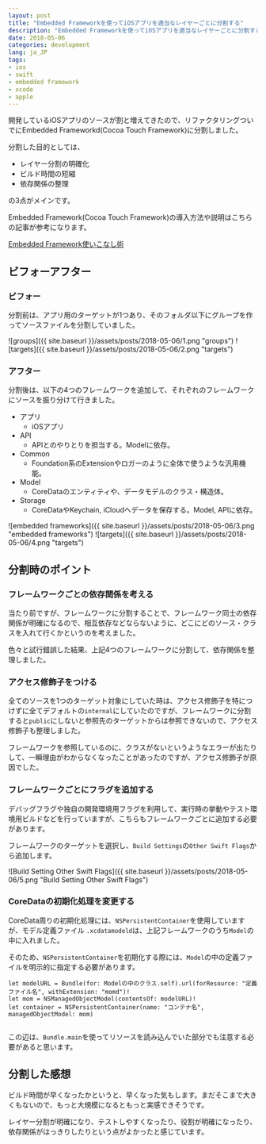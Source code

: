 ```yaml
---
layout: post
title: "Embedded Frameworkを使ってiOSアプリを適当なレイヤーごとに分割する"
description: "Embedded Frameworkを使ってiOSアプリを適当なレイヤーごとに分割する"
date: 2018-05-06
categories: development
lang: ja_JP
tags:
- ios
- swift
- embedded framework
- xcode
- apple
---
```


開発しているiOSアプリのソースが割と増えてきたので、リファクタリングついでにEmbedded Frameworkd(Cocoa Touch Framework)に分割しました。

分割した目的としては、

- レイヤー分割の明確化
- ビルド時間の短縮
- 依存関係の整理

の3点がメインです。

Embedded Framework(Cocoa Touch Framework)の導入方法や説明はこちらの記事が参考になります。

[Embedded Framework使いこなし術](https://qiita.com/mono0926/items/e29cd17789fd1d1548aa)

## ビフォーアフター

### ビフォー

分割前は、アプリ用のターゲットが1つあり、そのフォルダ以下にグループを作ってソースファイルを分割していました。

![groups]({{ site.baseurl }}/assets/posts/2018-05-06/1.png "groups")
![targets]({{ site.baseurl }}/assets/posts/2018-05-06/2.png "targets")

### アフター

分割後は、以下の4つのフレームワークを追加して、それぞれのフレームワークにソースを振り分けて行きました。

- アプリ
    - iOSアプリ
- API
    - APIとのやりとりを担当する。Modelに依存。
- Common
    - Foundation系のExtensionやロガーのように全体で使うような汎用機能。
- Model
    - CoreDataのエンティティや、データモデルのクラス・構造体。
- Storage
    - CoreDataやKeychain, iCloudへデータを保存する。Model, APIに依存。


![embedded frameworks]({{ site.baseurl }}/assets/posts/2018-05-06/3.png "embedded frameworks")
![targets]({{ site.baseurl }}/assets/posts/2018-05-06/4.png "targets")


## 分割時のポイント

### フレームワークごとの依存関係を考える

当たり前ですが、フレームワークに分割することで、フレームワーク同士の依存関係が明確になるので、相互依存などならないように、どこにどのソース・クラスを入れて行くかというのを考えました。

色々と試行錯誤した結果、上記4つのフレームワークに分割して、依存関係を整理しました。

### アクセス修飾子をつける

全てのソースを1つのターゲット対象にしていた時は、アクセス修飾子を特につけずに全てデフォルトの`internal`にしていたのですが、フレームワークに分割すると`public`にしないと参照先のターゲットからは参照できないので、アクセス修飾子も整理しました。

フレームワークを参照しているのに、クラスがないというようなエラーが出たりして、一瞬理由がわからなくなったことがあったのですが、アクセス修飾子が原因でした。


### フレームワークごとにフラグを追加する

デバッグフラグや独自の開発環境用フラグを利用して、実行時の挙動やテスト環境用ビルドなどを行っていますが、こちらもフレームワークごとに追加する必要があります。

フレームワークのターゲットを選択し、`Build Settings`の`Other Swift Flags`から追加します。

![Build Setting Other Swift Flags]({{ site.baseurl }}/assets/posts/2018-05-06/5.png "Build Setting Other Swift Flags")

### CoreDataの初期化処理を変更する

CoreData周りの初期化処理には、`NSPersistentContainer`を使用していますが、モデル定義ファイル `.xcdatamodeld`は、上記フレームワークのうち`Model`の中に入れました。

そのため、`NSPersistentContainer`を初期化する際には、`Model`の中の定義ファイルを明示的に指定する必要があります。

```
let modelURL = Bundle(for: Modelの中のクラス.self).url(forResource: "定義ファイル名", withExtension: "momd")!
let mom = NSManagedObjectModel(contentsOf: modelURL)!
let container = NSPersistentContainer(name: "コンテナ名", managedObjectModel: mom)
        
```

この辺は、`Bundle.main`を使ってリソースを読み込んでいた部分でも注意する必要があると思います。


## 分割した感想

ビルド時間が早くなったかというと、早くなった気もします。まだそこまで大きくもないので、もっと大規模になるともっと実感できそうです。

レイヤー分割が明確になり、テストしやすくなったり、役割が明確になったり、依存関係がはっきりしたりという点がよかったと感じています。

